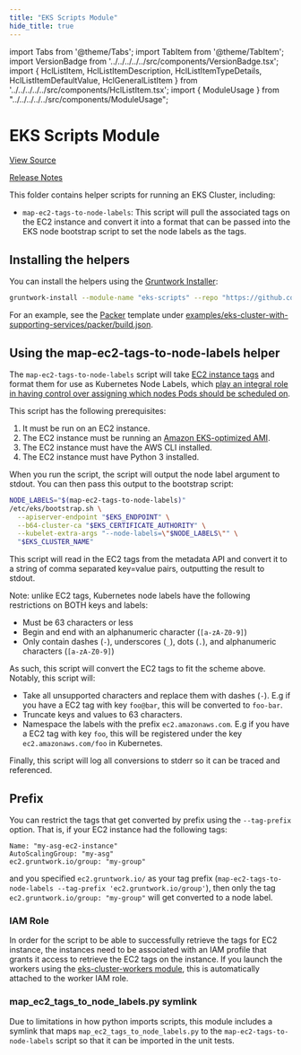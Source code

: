```yaml
---
title: "EKS Scripts Module"
hide_title: true
---
```


import Tabs from '@theme/Tabs';
import TabItem from '@theme/TabItem';
import VersionBadge from '../../../../../src/components/VersionBadge.tsx';
import { HclListItem, HclListItemDescription, HclListItemTypeDetails, HclListItemDefaultValue, HclGeneralListItem } from '../../../../../src/components/HclListItem.tsx';
import { ModuleUsage } from "../../../../../src/components/ModuleUsage";

<VersionBadge repoTitle="Amazon EKS" version="0.72.4" lastModifiedVersion="0.55.2"/>

# EKS Scripts Module

<a href="https://github.com/gruntwork-io/terraform-aws-eks/tree/v0.72.4/modules/eks-scripts" className="link-button" title="View the source code for this module in GitHub.">View Source</a>

<a href="https://github.com/gruntwork-io/terraform-aws-eks/releases/tag/v0.55.2" className="link-button" title="Release notes for only versions which impacted this module.">Release Notes</a>

This folder contains helper scripts for running an EKS Cluster, including:

*   `map-ec2-tags-to-node-labels`: This script will pull the associated tags on the EC2 instance and convert it into a
    format that can be passed into the EKS node bootstrap script to set the node labels as the tags.

## Installing the helpers

You can install the helpers using the [Gruntwork Installer](https://github.com/gruntwork-io/gruntwork-installer):

```bash
gruntwork-install --module-name "eks-scripts" --repo "https://github.com/gruntwork-io/terraform-aws-eks" --tag "0.2.0"
```

For an example, see the [Packer](https://www.packer.io/) template under
[examples/eks-cluster-with-supporting-services/packer/build.json](https://github.com/gruntwork-io/terraform-aws-eks/tree/v0.72.4/examples/eks-cluster-with-supporting-services/packer/build.json).

## Using the map-ec2-tags-to-node-labels helper

The `map-ec2-tags-to-node-labels` script will take [EC2 instance
tags](https://docs.aws.amazon.com/AWSEC2/latest/UserGuide/Using_Tags.html) and format them for use as Kubernetes Node
Labels, which [play an integral role in having control over assigning which nodes Pods should be scheduled
on](https://kubernetes.io/docs/concepts/configuration/assign-pod-node/).

This script has the following prerequisites:

1.  It must be run on an EC2 instance.
2.  The EC2 instance must be running an [Amazon EKS-optimized AMI](https://aws.amazon.com/marketplace/pp/B00U6QTYI2/).
3.  The EC2 instance must have the AWS CLI installed.
4.  The EC2 instance must have Python 3 installed.

When you run the script, the script will output the node label argument to stdout. You can then pass this output to the
bootstrap script:

```bash
NODE_LABELS="$(map-ec2-tags-to-node-labels)"
/etc/eks/bootstrap.sh \
  --apiserver-endpoint "$EKS_ENDPOINT" \
  --b64-cluster-ca "$EKS_CERTIFICATE_AUTHORITY" \
  --kubelet-extra-args "--node-labels=\"$NODE_LABELS\"" \
  "$EKS_CLUSTER_NAME"
```

This script will read in the EC2 tags from the metadata API and convert it to a string of comma separated key=value
pairs, outputting the result to stdout.

Note: unlike EC2 tags, Kubernetes node labels have the following restrictions on BOTH keys and labels:

*   Must be 63 characters or less
*   Begin and end with an alphanumeric character (`[a-zA-Z0-9]`)
*   Only contain dashes (`-`), underscores (`_`), dots (`.`), and alphanumeric characters (`[a-zA-Z0-9]`)

As such, this script will convert the EC2 tags to fit the scheme above. Notably, this script will:

*   Take all unsupported characters and replace them with dashes (`-`). E.g if you have a EC2 tag with key `foo@bar`, this
    will be converted to `foo-bar`.
*   Truncate keys and values to 63 characters.
*   Namespace the labels with the prefix `ec2.amazonaws.com`. E.g if you have a EC2 tag with key `foo`, this will be
    registered under the key `ec2.amazonaws.com/foo` in Kubernetes.

Finally, this script will log all conversions to stderr so it can be traced and referenced.

## Prefix

You can restrict the tags that get converted by prefix using the `--tag-prefix` option. That is, if your EC2 instance
had the following tags:

```
Name: "my-asg-ec2-instance"
AutoScalingGroup: "my-asg"
ec2.gruntwork.io/group: "my-group"
```

and you specified `ec2.gruntwork.io/` as your tag prefix (`map-ec2-tags-to-node-labels --tag-prefix
'ec2.gruntwork.io/group'`), then only the tag `ec2.gruntwork.io/group: "my-group"` will get converted to a node label.

### IAM Role

In order for the script to be able to successfully retrieve the tags for EC2 instance, the instances need to be
associated with an IAM profile that grants it access to retrieve the EC2 tags on the instance. If you launch the workers
using the [eks-cluster-workers module](https://github.com/gruntwork-io/terraform-aws-eks/tree/v0.72.4/modules/eks-cluster-workers), this is automatically attached to the worker IAM role.

### map_ec2\_tags_to_node_labels.py symlink

Due to limitations in how python imports scripts, this module includes a symlink that maps
`map_ec2_tags_to_node_labels.py` to the `map-ec2-tags-to-node-labels` script so that it can be imported in the unit
tests.

<!-- ##DOCS-SOURCER-START
{
  "originalSources": [
    "https://github.com/gruntwork-io/terraform-aws-eks/tree/v0.72.4/modules/eks-scripts/readme.md",
    "https://github.com/gruntwork-io/terraform-aws-eks/tree/v0.72.4/modules/eks-scripts/variables.tf",
    "https://github.com/gruntwork-io/terraform-aws-eks/tree/v0.72.4/modules/eks-scripts/outputs.tf"
  ],
  "sourcePlugin": "module-catalog-api",
  "hash": "3186ddf438755b752fa9db76d4ee5338"
}
##DOCS-SOURCER-END -->
